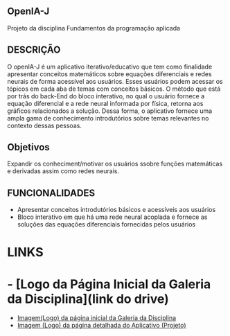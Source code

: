## OpenIA-J
Projeto da disciplina Fundamentos da programação aplicada

## DESCRIÇÃO
O openIA-J é um aplicativo iterativo/educativo que tem como finalidade apresentar conceitos matemáticos sobre equações diferenciais e redes neurais de forma acessível aos usuários. Esses usuários podem acessar os tópicos em cada aba de temas com conceitos básicos. O método que está por trás do back-End do bloco interativo, no qual o usuário fornece a equação diferencial e a rede neural informada por física, retorna aos gráficos relacionados a solução. Dessa forma, o aplicativo fornece uma ampla gama de conhecimento introdutórios sobre temas relevantes no contexto dessas pessoas.

## Objetivos
Expandir os conheciment/motivar os usuários ssobre funções matemáticas e derivadas assim como redes neurais.

## FUNCIONALIDADES
 * Apresentar conceitos introdutórios básicos e acessíveis aos usuários
 * Bloco interativo em que há uma rede neural acoplada e fornece as soluções das equações diferenciais fornecidas pelos usuários

# LINKS

# - [Logo da Página Inicial da Galeria da Disciplina](link do drive)
- [Imagem(Logo) da página inicial da Galeria da Disciplina](https://drive.google.com/file/d/1aUOG3zEbRVGSELh_WYdBVPq7aPYpzZnO/view?usp=sharing)
- [Imagem (Logo) da página detalhada do Aplicativo (Projeto)](https://drive.google.com/file/d/1OuCo_C9I2nQuYeJq1EMkHq3TC6XgLW9R/view?usp=sharing)

